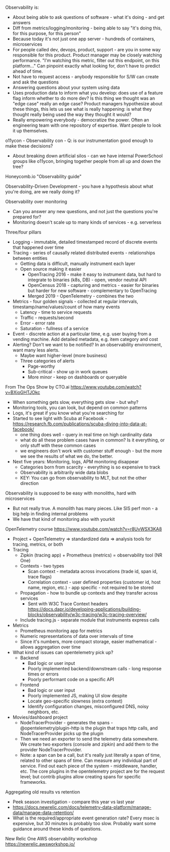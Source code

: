 Observability is:
- About being able to ask questions of software - what it's doing - and get answers
- Diff from metrics/logging/monitoring - being able to say "it's doing this, for this purpose, for this person"
- Because today it's not just one app server - hundreds of containers, microservices
- For people called dev, devops, product, support - are you in some way responsible for this product. Product manager may be closely watching performance. "I'm watching this metric, filter out this endpoint, on this platform..." Can pinpoint exactly what looking for, don't have to predict ahead of time.
- Not have to request access - anybody responsible for S/W can create and ask the questions
- Answering questions about your system using data
- Uses production data to inform what you develop: does use of a feature flag inform whether to do more dev? Is this thing we thought was an "edge case" really an edge case? Product managers hypothesize about these things, this lets us see what is really happening: is what they thought really being used the way they thought it would?
- Really empowering everybody - democratize the power. Often an engineering team with one repository of expertise. Want people to look it up themselves.

o11ycon - Observability con - Q: is our instrumentation good enough to make these decisions?
- About breaking down artificial silos - can we have internal PowerSchool groups like o11ycon, bringing together people from all up and down the tree?

Honeycomb.io "Observability guide"

Observability-Driven Development - you have a hypothesis about what you're doing, are we really doing it?

Observability over monitoring
- Can you answer any new questions, and not just the questions you're prepared for?
- Monitoring doesn't scale up to many kinds of services - e.g. serverless

Three/four pillars
- Logging - immutable, detailed timestamped record of discrete events that happened over time
- Tracing - series of causally related distributed events - relationships between entities
  - Getting data is difficult, manually instrument each layer
  - Open source making it easier
    - OpenTracing 2016 - make it easy to instrument data, but hard to integrate to binaries (k8s, DB) - open, vendor neutral API
	- OpenCensus 2018 - capturing and metrics - easier for binaries but harder for new software - complementary to OpenTracing
	- Merged 2019 - OpenTelemetry - combines the two
- Metrics - four golden signals - collected at regular intervals, timestamp/name/values/count of how many events
  - Latency - time to service requests
  - Traffic - requests/second
  - Error - error rate
  - Saturation - fullness of a service
- Event - discrete action at a particular time, e.g. user buying from a vending machine. Add detailed metadata, e.g. item category and cost
- Alerting? Don't we want to be notified? In an observability environment, want many less alerts.
  - Maybe want higher-level (more business)
  - Three categories of alerts
    - Page-worthy
    - Sub-critical - show up in work queues
    - More minor - keep on dashboards or queryable

From The Ops Show by CTO.ai https://www.youtube.com/watch?v=BXioGHTJOkc
- When something gets slow, everything gets slow - but why?
- Monitoring tools, you can look, but depend on common patterns
- Logs, it's great if you know what you're searching for
- Started to see light with Scuba at Facebook - https://research.fb.com/publications/scuba-diving-into-data-at-facebook/ 
  - one thing does well - query in real time on high cardinality data
  - what do all these problem cases have in common? Is it everything, or only stuff with these common cases
  - we engineers don't work with customer stuff enough - but the more we see the results of what we do, the better. 
- Next five years: Monitoring, logs, APM monitoring disappear
  - Categories born from scarcity - everything is so expensive to track
  - Observability is arbitrarily wide data blobs
  - KEY: You can go from observability to MLT, but not the other direction

Observability is supposed to be easy with monoliths, hard with microservices
- But not really true. A monolith has many pieces. Like SIS perf mon - a big help in finding internal problems
- We have that kind of monitoring also with yourkit

OpenTelemetry course https://www.youtube.com/watch?v=r8UvWSX3KA8
- Project + OpenTelemetry => standardized data => analysis tools for tracing, metrics, or both
- Tracing
  - Zipkin (tracing app) + Prometheus (metrics) = observability tool (NR One)
  - Contexts - two types
    - Scan context - metadata across invocations (trade id, span id, trace flags)
    - Correlation context - user defined properties (customer id, host name, region, etc.) - app specific - not required to be stored
  - Propagation - how to bundle up contexts and they transfer across services
    - Sent with W3C Trace Context headers
      https://docs.dapr.io/developing-applications/building-blocks/observability/w3c-tracing/w3c-tracing-overview/
  - Include tracing.js - separate module that instruments express calls
- Metrics
  - Prometheus monitoring app for metrics
  - Numeric representations of data over intervals of time
  - Since it's numbers, more compact storage, easier mathematical - allows aggregation over time
- What kind of issues can opentelemetry pick up?
  - Backend
	- Bad logic or user input
    - Poorly implemented backend/downstream calls - long response times or errors
    - Poorly performant code on a specific API
  - Frontend
	- Bad logic or user input
	- Poorly implemented JS, making UI slow despite
	- Locate geo-specific slowness (extra context)
	- Identify configuration changes, misconfigured DNS, noisy neighbors, etc.
- Movies/dashboard project
  - NodeTracerProvider - generates the spans - @opentelemetry/plugin-http is the plugin that traps http calls, and NodeTracerProvider picks up the plugin
  - Then we need an exporter to send the telemetry data somewhere. We create two exporters (console and zipkin) and add them to the provider NodeTracerProvider.
  - Note: a span can be a call, but it's really just literally a span of time, related to other spans of time. Can measure any individual part of service. Find out each piece of the system - middleware, handler, etc. The core plugins in the opentelemetry project are for the request level; but contrib plugins allow creating spans for specific frameworks.

Aggregating old results vs retention
- Peek season investigation - compare this year vs last year
- https://docs.newrelic.com/docs/telemetry-data-platform/manage-data/manage-data-retention/
- What is the required/appropriate event generation rate? Every msec is expensive, but 30 minutes is probably too slow. Probably want some guidance around these kinds of questions.

New Relic One AWS observability workshop https://newrelic.awsworkshop.io/
